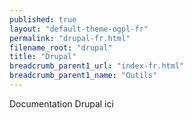```yaml
---
published: true
layout: "default-theme-ogpl-fr"
permalink: "drupal-fr.html"
filename_root: "drupal"
title: "Drupal"
breadcrumb_parent1_url: "index-fr.html"
breadcrumb_parent1_name: "Outils"
---
```


Documentation Drupal ici
